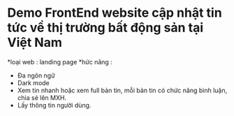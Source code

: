 # Demo FrontEnd website cập nhật tin tức về thị trường bất động sản tại Việt Nam

*loại web : landing page
*hức năng : 
+ Đa ngôn ngữ
+ Dark mode
+ Xem tin nhanh hoặc xem full bản tin, mỗi bản tin có chức năng bình luận, chia sẻ lên MXH.
+ Lấy thông tin người dùng. 
